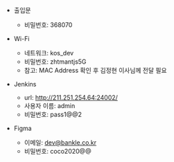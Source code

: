 - 출입문
	- 비밀번호: 368070

- Wi-Fi
	- 네트워크: kos_dev
	- 비밀번호: zhtmantjs5G
	- 참고: MAC Address 확인 후 김정현 이사님께 전달 필요

- Jenkins
	- url: http://211.251.254.64:24002/
	- 사용자 이름: admin
	- 비밀번호: pass1@@2

- Figma
	- 이메일: dev@bankle.co.kr
	- 비밀번호: coco2020@@